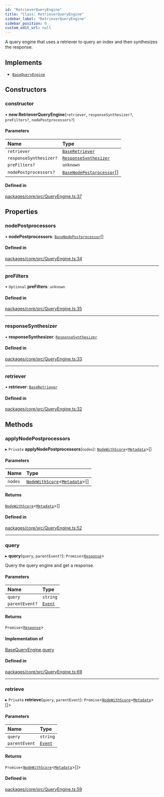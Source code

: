 ```yaml
---
id: "RetrieverQueryEngine"
title: "Class: RetrieverQueryEngine"
sidebar_label: "RetrieverQueryEngine"
sidebar_position: 0
custom_edit_url: null
---
```


A query engine that uses a retriever to query an index and then synthesizes the response.

## Implements

- [`BaseQueryEngine`](../interfaces/BaseQueryEngine.md)

## Constructors

### constructor

• **new RetrieverQueryEngine**(`retriever`, `responseSynthesizer?`, `preFilters?`, `nodePostprocessors?`)

#### Parameters

| Name                   | Type                                                                |
| :--------------------- | :------------------------------------------------------------------ |
| `retriever`            | [`BaseRetriever`](../interfaces/BaseRetriever.md)                   |
| `responseSynthesizer?` | [`ResponseSynthesizer`](ResponseSynthesizer.md)                     |
| `preFilters?`          | `unknown`                                                           |
| `nodePostprocessors?`  | [`BaseNodePostprocessor`](../interfaces/BaseNodePostprocessor.md)[] |

#### Defined in

[packages/core/src/QueryEngine.ts:37](https://github.com/run-llama/LlamaIndexTS/blob/3552de1/packages/core/src/QueryEngine.ts#L37)

## Properties

### nodePostprocessors

• **nodePostprocessors**: [`BaseNodePostprocessor`](../interfaces/BaseNodePostprocessor.md)[]

#### Defined in

[packages/core/src/QueryEngine.ts:34](https://github.com/run-llama/LlamaIndexTS/blob/3552de1/packages/core/src/QueryEngine.ts#L34)

---

### preFilters

• `Optional` **preFilters**: `unknown`

#### Defined in

[packages/core/src/QueryEngine.ts:35](https://github.com/run-llama/LlamaIndexTS/blob/3552de1/packages/core/src/QueryEngine.ts#L35)

---

### responseSynthesizer

• **responseSynthesizer**: [`ResponseSynthesizer`](ResponseSynthesizer.md)

#### Defined in

[packages/core/src/QueryEngine.ts:33](https://github.com/run-llama/LlamaIndexTS/blob/3552de1/packages/core/src/QueryEngine.ts#L33)

---

### retriever

• **retriever**: [`BaseRetriever`](../interfaces/BaseRetriever.md)

#### Defined in

[packages/core/src/QueryEngine.ts:32](https://github.com/run-llama/LlamaIndexTS/blob/3552de1/packages/core/src/QueryEngine.ts#L32)

## Methods

### applyNodePostprocessors

▸ `Private` **applyNodePostprocessors**(`nodes`): [`NodeWithScore`](../interfaces/NodeWithScore.md)<[`Metadata`](../#metadata)\>[]

#### Parameters

| Name    | Type                                                                             |
| :------ | :------------------------------------------------------------------------------- |
| `nodes` | [`NodeWithScore`](../interfaces/NodeWithScore.md)<[`Metadata`](../#metadata)\>[] |

#### Returns

[`NodeWithScore`](../interfaces/NodeWithScore.md)<[`Metadata`](../#metadata)\>[]

#### Defined in

[packages/core/src/QueryEngine.ts:52](https://github.com/run-llama/LlamaIndexTS/blob/3552de1/packages/core/src/QueryEngine.ts#L52)

---

### query

▸ **query**(`query`, `parentEvent?`): `Promise`<[`Response`](Response.md)\>

Query the query engine and get a response.

#### Parameters

| Name           | Type                              |
| :------------- | :-------------------------------- |
| `query`        | `string`                          |
| `parentEvent?` | [`Event`](../interfaces/Event.md) |

#### Returns

`Promise`<[`Response`](Response.md)\>

#### Implementation of

[BaseQueryEngine](../interfaces/BaseQueryEngine.md).[query](../interfaces/BaseQueryEngine.md#query)

#### Defined in

[packages/core/src/QueryEngine.ts:69](https://github.com/run-llama/LlamaIndexTS/blob/3552de1/packages/core/src/QueryEngine.ts#L69)

---

### retrieve

▸ `Private` **retrieve**(`query`, `parentEvent`): `Promise`<[`NodeWithScore`](../interfaces/NodeWithScore.md)<[`Metadata`](../#metadata)\>[]\>

#### Parameters

| Name          | Type                              |
| :------------ | :-------------------------------- |
| `query`       | `string`                          |
| `parentEvent` | [`Event`](../interfaces/Event.md) |

#### Returns

`Promise`<[`NodeWithScore`](../interfaces/NodeWithScore.md)<[`Metadata`](../#metadata)\>[]\>

#### Defined in

[packages/core/src/QueryEngine.ts:59](https://github.com/run-llama/LlamaIndexTS/blob/3552de1/packages/core/src/QueryEngine.ts#L59)
